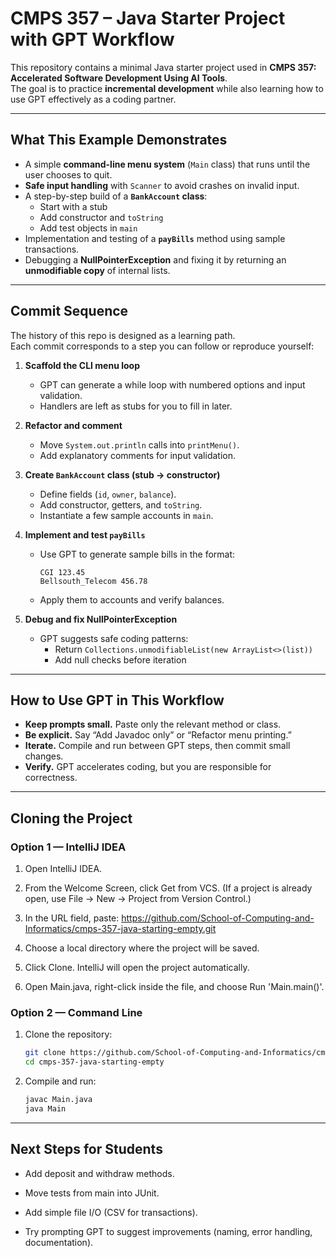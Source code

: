 # CMPS 357 – Java Starter Project with GPT Workflow

This repository contains a minimal Java starter project used in **CMPS 357: Accelerated Software Development Using AI Tools**.  
The goal is to practice **incremental development** while also learning how to use GPT effectively as a coding partner.

---

## What This Example Demonstrates

- A simple **command-line menu system** (`Main` class) that runs until the user chooses to quit.
- **Safe input handling** with `Scanner` to avoid crashes on invalid input.
- A step-by-step build of a **`BankAccount` class**:
    - Start with a stub
    - Add constructor and `toString`
    - Add test objects in `main`
- Implementation and testing of a **`payBills`** method using sample transactions.
- Debugging a **NullPointerException** and fixing it by returning an **unmodifiable copy** of internal lists.

---

## Commit Sequence

The history of this repo is designed as a learning path.  
Each commit corresponds to a step you can follow or reproduce yourself:

1. **Scaffold the CLI menu loop**
    - GPT can generate a while loop with numbered options and input validation.
    - Handlers are left as stubs for you to fill in later.

2. **Refactor and comment**
    - Move `System.out.println` calls into `printMenu()`.
    - Add explanatory comments for input validation.

3. **Create `BankAccount` class (stub → constructor)**
    - Define fields (`id`, `owner`, `balance`).
    - Add constructor, getters, and `toString`.
    - Instantiate a few sample accounts in `main`.

4. **Implement and test `payBills`**
    - Use GPT to generate sample bills in the format:
      ```
      CGI 123.45
      Bellsouth_Telecom 456.78
      ```
    - Apply them to accounts and verify balances.

5. **Debug and fix NullPointerException**
    - GPT suggests safe coding patterns:
        - Return `Collections.unmodifiableList(new ArrayList<>(list))`
        - Add null checks before iteration

---

## How to Use GPT in This Workflow

- **Keep prompts small.** Paste only the relevant method or class.
- **Be explicit.** Say “Add Javadoc only” or “Refactor menu printing.”
- **Iterate.** Compile and run between GPT steps, then commit small changes.
- **Verify.** GPT accelerates coding, but you are responsible for correctness.

---

## Cloning the Project
### Option 1 — IntelliJ IDEA

1. Open IntelliJ IDEA.

1. From the Welcome Screen, click Get from VCS.
(If a project is already open, use File → New → Project from Version Control.)

1. In the URL field, paste:
https://github.com/School-of-Computing-and-Informatics/cmps-357-java-starting-empty.git

1. Choose a local directory where the project will be saved.

1. Click Clone. IntelliJ will open the project automatically.

6. Open Main.java, right-click inside the file, and choose Run 'Main.main()'.

### Option 2 — Command Line
1. Clone the repository:
   ```bash
   git clone https://github.com/School-of-Computing-and-Informatics/cmps-357-java-starting-empty.git
   cd cmps-357-java-starting-empty
   ```
1. Compile and run:
   ```bash 
   javac Main.java
   java Main
   ```
---
## Next Steps for Students

- Add deposit and withdraw methods.

- Move tests from main into JUnit.

- Add simple file I/O (CSV for transactions).

- Try prompting GPT to suggest improvements (naming, error handling, documentation).
